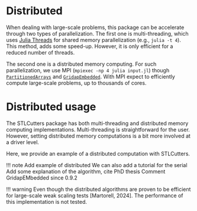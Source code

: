 # Distributed

When dealing with large-scale problems, this package can be accelerate through two types of parallelization. The first one is multi-threading, which uses [Julia Threads](https://docs.julialang.org/en/v1/base/multi-threading/) for shared memory parallelization (e.g., `julia -t 4`). This method, adds some speed-up. However, it is only efficient for a reduced number of threads.

The second one is a distributed memory computing. For such parallelization, we use MPI (`mpiexec -np 4 julia input.jl`) though [`PartitionedArrays`](https://www.francescverdugo.com/PartitionedArrays.jl/stable) and [`GridapEmbedded`](https://gridap.github.io/GridapDistributed.jl/dev/). With MPI expect to efficiently compute large-scale problems, up to thousands of cores.


# Distributed usage

The STLCutters package has both multi-threading and distributed memory computing implementations. Multi-threading is straightforward for the user. However, setting distributed memory computations is a bit more involved at a driver level.

Here, we provide an example of a distributed computation with STLCutters.


!!! note
    Add example of distributed 
    We can also add a tutorial for the serial
    Add some explanation of the algorithm, cite PhD thesis
    Comment GridapEMbedded since 0.9.2



!!! warning
    Even though the distributed algorithms are proven to be efficient for large-scale weak scaling tests [Martorell, 2024]. The performance of this implementation is not tested.






